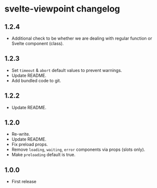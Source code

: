 # svelte-viewpoint changelog

## 1.2.4
* Additional check to be whether we are dealing with regular function or Svelte component (class).

## 1.2.3
* Set `timeout` & `abort` default values to prevent warnings.
* Update README.
* Add bundled code to git.

## 1.2.2
* Update README.

## 1.2.0
* Re-write.
* Update README.
* Fix preload props.
* Remove `loading`, `waiting`, `error` components via props (slots only).
* Make `preloading` default is true.

## 1.0.0

* First release
